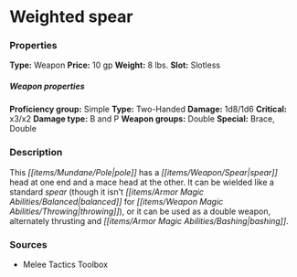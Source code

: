 ﻿---
Title: "Weighted spear"
Type: "Weapon"
Price: "10 gp"
Weight: "8 lbs."
Slot: "Slotless"
Proficiency group: "Simple"
Weapon properties Type: "Two-Handed"
Damage: "1d8/1d6"
Critical: "x3/x2"
Damage type: "B and P"
Weapon groups: "Double"
Special: "Brace, Double"
Description: |
  "This pole has a spear head at one end and a mace head at the other. It can be wielded like a standard spear (though it isn't balanced for throwing), or it can be used as a double weapon, alternately thrusting and bashing."
Sources: "['Melee Tactics Toolbox']"
---

# Weighted spear

### Properties

**Type:** Weapon **Price:** 10 gp **Weight:** 8 lbs. **Slot:** Slotless

##### Weapon properties

**Proficiency group:** Simple **Type:** Two-Handed **Damage:** 1d8/1d6 **Critical:** x3/x2 **Damage type:** B and P **Weapon groups:** Double **Special:** Brace, Double

### Description

This _[[items/Mundane/Pole|pole]]_ has a _[[items/Weapon/Spear|spear]]_ head at one end and a mace head at the other. It can be wielded like a standard _spear_ (though it isn't _[[items/Armor Magic Abilities/Balanced|balanced]]_ for _[[items/Weapon Magic Abilities/Throwing|throwing]]_), or it can be used as a double weapon, alternately thrusting and _[[items/Armor Magic Abilities/Bashing|bashing]]_.

### Sources

* Melee Tactics Toolbox